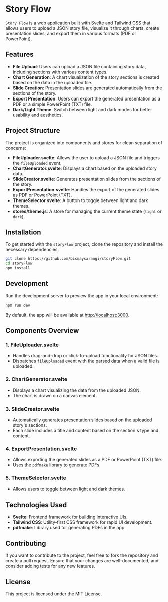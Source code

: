# Story Flow

`Story Flow` is a web application built with Svelte and Tailwind CSS that allows users to upload a JSON story file, visualize it through charts, create presentation slides, and export them in various formats (PDF or PowerPoint).

## Features

- **File Upload**: Users can upload a JSON file containing story data, including sections with various content types.
- **Chart Generation**: A chart visualization of the story sections is created based on the data in the uploaded file.
- **Slide Creation**: Presentation slides are generated automatically from the sections of the story.
- **Export Presentation**: Users can export the generated presentation as a PDF or a simple PowerPoint (TXT) file.
- **Dark/Light Theme**: Switch between light and dark modes for better usability and aesthetics.

## Project Structure

The project is organized into components and stores for clean separation of concerns:

- **FileUploader.svelte**: Allows the user to upload a JSON file and triggers the `fileUploaded` event.
- **ChartGenerator.svelte**: Displays a chart based on the uploaded story data.
- **SlideCreator.svelte**: Generates presentation slides from the sections of the story.
- **ExportPresentation.svelte**: Handles the export of the generated slides as PDF or PowerPoint (TXT).
- **ThemeSelector.svelte**: A button to toggle between light and dark themes.
- **stores/theme.js**: A store for managing the current theme state (`light` or `dark`).

## Installation

To get started with the `storyFlow` project, clone the repository and install the necessary dependencies:

```bash
git clone https://github.com/bismaysarangi/storyFlow.git
cd storyFlow
npm install
```

## Development

Run the development server to preview the app in your local environment:

```bash
npm run dev
```

By default, the app will be available at [http://localhost:3000](http://localhost:3000).

## Components Overview

### 1. **FileUploader.svelte**
   - Handles drag-and-drop or click-to-upload functionality for JSON files.
   - Dispatches `fileUploaded` event with the parsed data when a valid file is uploaded.

### 2. **ChartGenerator.svelte**
   - Displays a chart visualizing the data from the uploaded JSON.
   - The chart is drawn on a canvas element.

### 3. **SlideCreator.svelte**
   - Automatically generates presentation slides based on the uploaded story's sections.
   - Each slide includes a title and content based on the section's type and content.

### 4. **ExportPresentation.svelte**
   - Allows exporting the generated slides as a PDF or PowerPoint (TXT) file.
   - Uses the `pdfmake` library to generate PDFs.

### 5. **ThemeSelector.svelte**
   - Allows users to toggle between light and dark themes.

## Technologies Used

- **Svelte**: Frontend framework for building interactive UIs.
- **Tailwind CSS**: Utility-first CSS framework for rapid UI development.
- **pdfmake**: Library used for generating PDFs in the app.

## Contributing

If you want to contribute to the project, feel free to fork the repository and create a pull request. Ensure that your changes are well-documented, and consider adding tests for any new features.

## License

This project is licensed under the MIT License.
